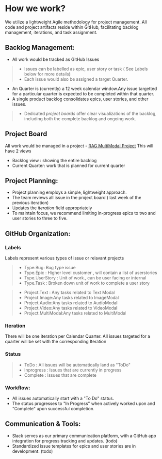 # How we work?

We utilize a lightweight Agile methodology for project management. All code and project artifacts reside within GitHub, facilitating backlog management, iterations, and task assignment.

## Backlog Management:
- All work would be tracked as GitHub Issues
>- Issues can be labelled as epic, user story or task ( See Labels below for more details)
>- Each issue would also be assigned a target Quarter.
- An Quarter is (currently) a 12 week calendar window.Any issue targetted for a particular quarter is expected to be completed within that quarter.
- A single product backlog consolidates epics, user stories, and other issues.
>- Dedicated _project boards_ offer clear visualizations of the backlog, including both the complete backlog and ongoing work.

## Project Board
All work would be managed in a project - [RAG MultiModal Project](https://github.com/orgs/palasangha/projects/11/)
This will have 2 views
- Backlog view : showing the entire backlog
- Current Quarter:  work that is planned for current quarter


## Project Planning:
- Project planning employs a simple, lightweight approach.
- The team reviews all issue in the project board ( last week of the previous iteration)
- Updates the _iteration_ field appropriately
- To maintain focus, we recommend limiting in-progress epics to two and user stories to three to five.
  
## GitHub Organization:
  
### Labels
Labels represent various types of issue or relavant projects
> - Type.Bug: Bug type issue
> - Type.Epic : Higher level customer , will contain a list of userstories
> - Type.UserStory : Unit of work., can be user facing or internal
> - Type.Task : Broken down unit of work to complete a user story
		
> - Project.Text : Any tasks related to Text Modal
> - Project.Image:Any tasks related to ImageModal
> - Project.Audio:Any tasks related to AudioModal
> - Project.Video:Any tasks related to VideoModal
> - Project.MultiModal:Any tasks related to MultiModal
	
	
### Iteration
There will be one iteration per Calendar Quarter. All issues targeted for a quarter will be set with the corresponding Iteration
	
### Status
> - ToDo : All issues will be automatically land as "ToDo"
> - Inprogress : Issues that are currently in progress
> - Complete : Issues that are complete


### Workflow:
- All issues automatically start with a "To Do" status.
- The status progresses to "In Progress" when actively worked upon and "Complete" upon successful completion.



## Communication & Tools:
- Slack serves as our primary communication platform, with a GitHub app integration for progress tracking and updates. (todo)
- Standardized issue templates for epics and user stories are in development. (todo)
